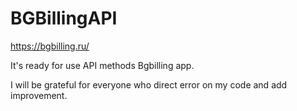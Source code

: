 # BGBillingAPI
https://bgbilling.ru/ 

It's ready for use API methods Bgbilling app.

I will be grateful for everyone who direct error on my code and add improvement.
